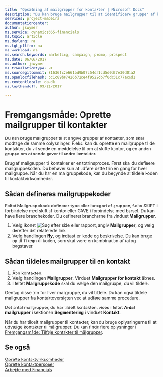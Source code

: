 ```yaml
---
title: "Opsætning af mailgrupper for kontakter | Microsoft Docs"
description: "Du kan bruge mailgrupper til at identificere grupper af kontakter, som skal modtage de samme oplysninger, f.eks. til en marketingkampagne eller et fremstød."
services: project-madeira
documentationcenter: 
author: jswymer
ms.service: dynamics365-financials
ms.topic: article
ms.devlang: na
ms.tgt_pltfrm: na
ms.workload: na
ms.search.keywords: marketing, campaign, promo, prospect
ms.date: 06/06/2017
ms.author: jswymer
ms.translationtype: HT
ms.sourcegitcommit: 81636fc2e661bd9b07c54da1cd5d0d27e30d01a2
ms.openlocfilehash: bc1c89b87426b72ce4f9522cb7f0dc31c77acad1
ms.contentlocale: da-dk
ms.lasthandoff: 09/22/2017

---
```

# <a name="how-to-set-up-mailing-groups-for-contacts"></a>Fremgangsmåde: Oprette mailgrupper til kontakter
Du kan bruge mailgrupper til at angive grupper af kontakter, som skal modtage de samme oplysninger. F.eks. kan du oprette en mailgruppe til de kontakter, du vil sende en meddelelse til om at skifte kontor, og en anden gruppe om at sende gaver til andre kontakter.

Brug af mailgrupper til kontakter er en totrinsproces. Først skal du definere mailgruppekoden. Du behøver kun at udføre dette trin én gang for hver mailgruppe. Når du har en mailgruppekode, kan du begynde at tildele koden til kontaktvirksomheder.

## <a name="to-define-mailing-group-codes"></a>Sådan defineres mailgruppekoder
Feltet Mailgruppekode definerer type eller kategori af gruppen, f.eks SKIFT i forbindelse med skift af kontor eller GAVE i forbindelse med barsel. Du kan have flere branchekoder. Du definerer brancherne fra vinduet **Mailgrupper**.

1. Vælg ikonet ![Søg efter side eller rapport](media/ui-search/search_small.png "Ikonet Søg efter side eller rapport"), angiv **Mailgrupper**, og vælg derefter det relaterede link.
2. Vælg handlingen **Ny**, og indtast en kode og beskrivelse. Du kan bruge op til 11 tegn til koden, som skal være en kombination af tal og bogstaver.

## <a name="AssignMailGroupContact"></a> Sådan tildeles mailgrupper til en kontakt
1. Åbn kontakten.
2. Vælg handlingen **Mailgrupper**. Vinduet **Mailgrupper for kontakt** åbnes.
3. I feltet **Mailgruppekode** skal du vælge den mailgruppe, du vil tildele.

Gentag disse trin for hver mailgruppe, du vil tildele. Du kan også tildele mailgrupper fra kontaktoversigten ved at udføre samme procedure.

Det antal mailgrupper, du har tildelt kontakten, vises i feltet **Antal mailgrupper** i sektionen **Segmentering** i vinduet **Kontakt**.

Når du har tildelt mailgrupper til kontakter, kan du bruge oplysningerne til at udvælge kontakter til målgrupper. Du kan finde flere oplysninger i [Fremgangsmåde: Tilføje kontakter til målgrupper](marketing-add-contact-segment.md).

## <a name="see-also"></a>Se også
[Oprette kontaktvirksomheder](marketing-create-contact-companies.md)  
[Oprette kontaktpersoner](marketing-create-contact-persons.md)  
[Arbejde med Financials](ui-work-product.md)

